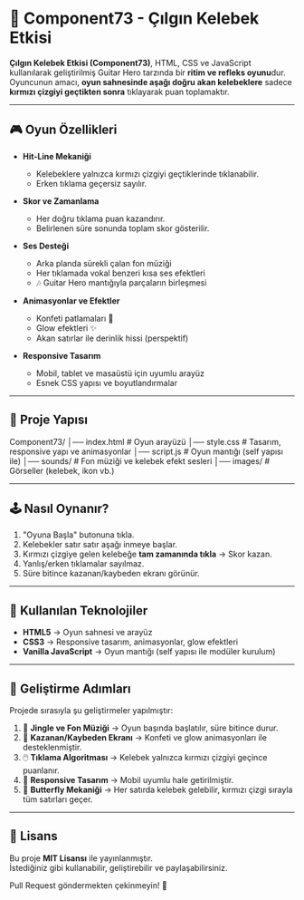 # 🦋 Component73 - Çılgın Kelebek Etkisi

**Çılgın Kelebek Etkisi (Component73)**, HTML, CSS ve JavaScript kullanılarak geliştirilmiş Guitar Hero tarzında bir **ritim ve refleks oyunu**dur.  
Oyuncunun amacı, **oyun sahnesinde aşağı doğru akan kelebeklere** sadece **kırmızı çizgiyi geçtikten sonra** tıklayarak puan toplamaktır.  

---

## 🎮 Oyun Özellikleri

- **Hit-Line Mekaniği**  
  - Kelebeklere yalnızca kırmızı çizgiyi geçtiklerinde tıklanabilir.  
  - Erken tıklama geçersiz sayılır.  

- **Skor ve Zamanlama**  
  - Her doğru tıklama puan kazandırır.  
  - Belirlenen süre sonunda toplam skor gösterilir.  

- **Ses Desteği**  
  - Arka planda sürekli çalan fon müziği  
  - Her tıklamada vokal benzeri kısa ses efektleri  
  - 🎶 Guitar Hero mantığıyla parçaların birleşmesi  

- **Animasyonlar ve Efektler**  
  - Konfeti patlamaları 🎉  
  - Glow efektleri ✨  
  - Akan satırlar ile derinlik hissi (perspektif)  

- **Responsive Tasarım**  
  - Mobil, tablet ve masaüstü için uyumlu arayüz  
  - Esnek CSS yapısı ve boyutlandırmalar  

---

## 📂 Proje Yapısı

Component73/
│── index.html # Oyun arayüzü
│── style.css # Tasarım, responsive yapı ve animasyonlar
│── script.js # Oyun mantığı (self yapısı ile)
│── sounds/ # Fon müziği ve kelebek efekt sesleri
│── images/ # Görseller (kelebek, ikon vb.) 


---

## 🕹️ Nasıl Oynanır?

1. "Oyuna Başla" butonuna tıkla.  
2. Kelebekler satır satır aşağı inmeye başlar.  
3. Kırmızı çizgiye gelen kelebeğe **tam zamanında tıkla** → Skor kazan.  
4. Yanlış/erken tıklamalar sayılmaz.  
5. Süre bitince kazanan/kaybeden ekranı görünür.  

---

## 🔧 Kullanılan Teknolojiler

- **HTML5** → Oyun sahnesi ve arayüz  
- **CSS3** → Responsive tasarım, animasyonlar, glow efektleri  
- **Vanilla JavaScript** → Oyun mantığı (self yapısı ile modüler kurulum)  

---

## 🚀 Geliştirme Adımları

Projede sırasıyla şu geliştirmeler yapılmıştır:  

1. 🎵 **Jingle ve Fon Müziği** → Oyun başında başlatılır, süre bitince durur.  
2. 🎉 **Kazanan/Kaybeden Ekranı** → Konfeti ve glow animasyonları ile desteklenmiştir.  
3. 🖱️ **Tıklama Algoritması** → Kelebek yalnızca kırmızı çizgiyi geçince puanlanır.  
4. 🎨 **Responsive Tasarım** → Mobil uyumlu hale getirilmiştir.  
5. 🦋 **Butterfly Mekaniği** → Her satırda kelebek gelebilir, kırmızı çizgi sırayla tüm satırları geçer.  

---

## 📜 Lisans

Bu proje **MIT Lisansı** ile yayınlanmıştır.  
İstediğiniz gibi kullanabilir, geliştirebilir ve paylaşabilirsiniz.  


Pull Request göndermekten çekinmeyin! 🚀

